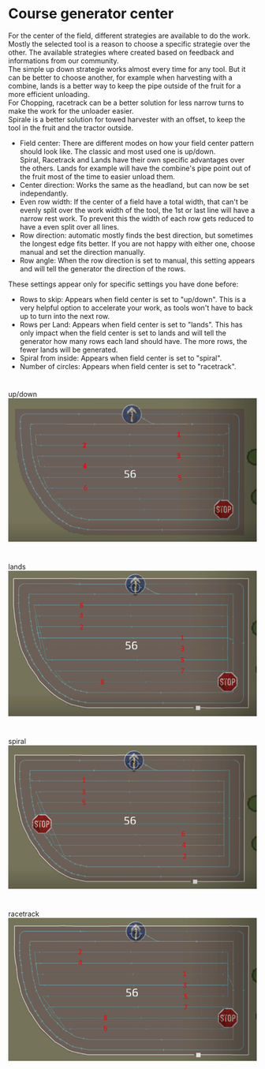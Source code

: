 # Course generator center

  
For the center of the field, different strategies are available to do the work. Mostly the selected tool is a reason to choose a specific strategie over the other. The available strategies where created based on feedback and informations from our community.  
The simple up down strategie works almost every time for any tool. But it can be better to choose another, for example when harvesting with a combine, lands is a better way to keep the pipe outside of the fruit for a more efficient unloading.  
For Chopping, racetrack can be a better solution for less narrow turns to make the work for the unloader easier.  
Spirale is a better solution for towed harvester with an offset, to keep the tool in the fruit and the tractor outside.  


  
- Field center: There are different modes on how your field center pattern should look like. The classic and most used one is up/down.  
Spiral, Racetrack and Lands have their own specific advantages over the others. Lands for example will have the combine's pipe point out of the fruit most of the time to easier unload them.  
- Center direction: Works the same as the headland, but can now be set independantly.  
- Even row width: If the center of a field have a total width, that can't be evenly split over the work width of the tool, the 1st or last line will have a narrow rest work. To prevent this the width of each row gets reduced to have a even split over all lines.  
- Row direction: automatic mostly finds the best direction, but sometimes the longest edge fits better. If you are not happy with either one, choose manual and set the direction manually.  
- Row angle: When the row direction is set to manual, this setting appears and will tell the generator the direction of the rows.  
  
These settings appear only for specific settings you have done before:  
- Rows to skip: Appears when field center is set to "up/down". This is a very helpful option to accelerate your work, as tools won't have to back up to turn into the next row.  
- Rows per Land: Appears when field center is set to "lands". This has only impact when the field center is set to lands and will tell the generator how many rows each land should have. The more rows, the fewer lands will be generated.  
- Spiral from inside: Appears when field center is set to "spiral".  
- Number of circles: Appears when field center is set to "racetrack".  


# 
up/down
![Image](../assets/images/updown_0_0_1024_591.png)

# 
lands
![Image](../assets/images/lands_0_0_1024_599.png)

# 
spiral
![Image](../assets/images/spiral_0_0_1024_590.png)

# 
racetrack
![Image](../assets/images/racetrack_0_0_1024_589.png)

